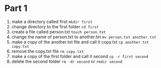 # Part 1

1. make a directory called first
`mkdir first`
2. change directory to the first folder
`cd first`
3. create a file called person.txt
`touch person.txt`
4. change the name of person.txt to another.txt
`mv person.txt another.txt`
5. make a copy of the another.txt file and call it copy.txt
`cp another.txt copy.txt`
6. remove the copy.txt file
`rm copy.txt`
7. make a copy of the first folder and call it second
`cp -r first second`
8. delete the second folder
`rm -dr second`
or
`rmdir second`
